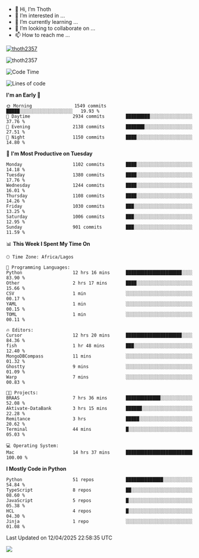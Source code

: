 <!---
thoth2357/thoth2357 is a ✨ special ✨ repository because its `README.md` (this file) appears on your GitHub profile.
You can click the Preview link to take a look at your changes.
--->

- 👋 Hi, I’m Thoth
- 👀 I’m interested in ...
- 🌱 I’m currently learning ...
- 💞️ I’m looking to collaborate on ...
- 📫 How to reach me ...


<p align="left"> <a href="https://github.com/ryo-ma/github-profile-trophy"><img src="https://github-profile-trophy.vercel.app/?username=thoth2357&theme=gruvbox&no-bg=true&no-frame=false&title=MultiLanguage,Commits,Repositories,Stars,Followers,PullRequest,Reviews,Issues" alt="thoth2357" /></a> </p>

<p align="left"> <img src="https://komarev.com/ghpvc/?username=thoth2357&label=Profile%20views&color=0e75b6&style=flat" alt="thoth2357" /> </p>

<!--START_SECTION:waka-->
![Code Time](http://img.shields.io/badge/Code%20Time-3%2C369%20hrs%2037%20mins-blue)

![Lines of code](https://img.shields.io/badge/From%20Hello%20World%20I%27ve%20Written-30.9%20million%20lines%20of%20code-blue)

**I'm an Early 🐤** 

```text
🌞 Morning                1549 commits        █████░░░░░░░░░░░░░░░░░░░░   19.93 % 
🌆 Daytime                2934 commits        █████████░░░░░░░░░░░░░░░░   37.76 % 
🌃 Evening                2138 commits        ███████░░░░░░░░░░░░░░░░░░   27.51 % 
🌙 Night                  1150 commits        ████░░░░░░░░░░░░░░░░░░░░░   14.80 % 
```
📅 **I'm Most Productive on Tuesday** 

```text
Monday                   1102 commits        ████░░░░░░░░░░░░░░░░░░░░░   14.18 % 
Tuesday                  1380 commits        ████░░░░░░░░░░░░░░░░░░░░░   17.76 % 
Wednesday                1244 commits        ████░░░░░░░░░░░░░░░░░░░░░   16.01 % 
Thursday                 1108 commits        ████░░░░░░░░░░░░░░░░░░░░░   14.26 % 
Friday                   1030 commits        ███░░░░░░░░░░░░░░░░░░░░░░   13.25 % 
Saturday                 1006 commits        ███░░░░░░░░░░░░░░░░░░░░░░   12.95 % 
Sunday                   901 commits         ███░░░░░░░░░░░░░░░░░░░░░░   11.59 % 
```


📊 **This Week I Spent My Time On** 

```text
🕑︎ Time Zone: Africa/Lagos

💬 Programming Languages: 
Python                   12 hrs 16 mins      █████████████████████░░░░   83.90 % 
Other                    2 hrs 17 mins       ████░░░░░░░░░░░░░░░░░░░░░   15.66 % 
CSV                      1 min               ░░░░░░░░░░░░░░░░░░░░░░░░░   00.17 % 
YAML                     1 min               ░░░░░░░░░░░░░░░░░░░░░░░░░   00.15 % 
TOML                     1 min               ░░░░░░░░░░░░░░░░░░░░░░░░░   00.11 % 

🔥 Editors: 
Cursor                   12 hrs 20 mins      █████████████████████░░░░   84.36 % 
fish                     1 hr 48 mins        ███░░░░░░░░░░░░░░░░░░░░░░   12.40 % 
MongoDBCompass           11 mins             ░░░░░░░░░░░░░░░░░░░░░░░░░   01.32 % 
Ghostty                  9 mins              ░░░░░░░░░░░░░░░░░░░░░░░░░   01.09 % 
Warp                     7 mins              ░░░░░░░░░░░░░░░░░░░░░░░░░   00.83 % 

🐱‍💻 Projects: 
BRAAS                    7 hrs 36 mins       █████████████░░░░░░░░░░░░   52.08 % 
Aktivate-DataBank        3 hrs 15 mins       ██████░░░░░░░░░░░░░░░░░░░   22.28 % 
Remitance                3 hrs               █████░░░░░░░░░░░░░░░░░░░░   20.62 % 
Terminal                 44 mins             █░░░░░░░░░░░░░░░░░░░░░░░░   05.03 % 

💻 Operating System: 
Mac                      14 hrs 37 mins      █████████████████████████   100.00 % 
```

**I Mostly Code in Python** 

```text
Python                   51 repos            ██████████████░░░░░░░░░░░   54.84 % 
TypeScript               8 repos             ██░░░░░░░░░░░░░░░░░░░░░░░   08.60 % 
JavaScript               5 repos             █░░░░░░░░░░░░░░░░░░░░░░░░   05.38 % 
HCL                      4 repos             █░░░░░░░░░░░░░░░░░░░░░░░░   04.30 % 
Jinja                    1 repo              ░░░░░░░░░░░░░░░░░░░░░░░░░   01.08 % 
```




 Last Updated on 12/04/2025 22:58:35 UTC
<!--END_SECTION:waka-->
<!--![](http://github-profile-summary-cards.vercel.app/api/cards/profile-details?username=thoth2357&theme=2077)

![](http://github-profile-summary-cards.vercel.app/api/cards/stats?username=thoth2357&theme=2077)![](http://github-profile-summary-cards.vercel.app/api/cards/productive-time?username=thoth2357&theme=2077&utcOffset=8) -->
<img src="https://t.bkit.co/w_6789c39040b80.gif" />
